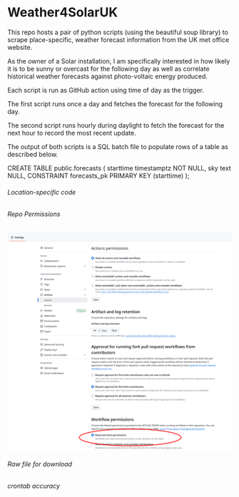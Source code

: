 # Weather4SolarUK
This repo hosts a pair of python scripts (using the beautiful soup library) to scrape place-specific, weather forecast information from the UK met office website.

As the owner of a Solar installation, I am specifically interested in how likely it is to be sunny or overcast for the following day as well as correlate historical weather forecasts against photo-voltaic energy produced.

Each script is run as GitHub action using time of day as the trigger.

The first script runs once a day and fetches the forecast for the following day.

The second script runs hourly during daylight to fetch the forecast for the next hour to record the most recent update.

The output of both scripts is a SQL batch file to populate rows of a table as described below.

CREATE TABLE public.forecasts (
	starttime timestamptz NOT NULL,
	sky text NULL,
	CONSTRAINT forecasts_pk PRIMARY KEY (starttime)
);

###### Location-specific code

###### Repo Permissions

![permissions](githubaction.png)


###### Raw file for download

###### crontab accuracy




